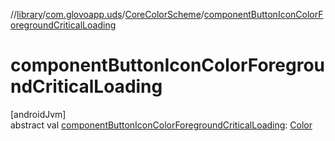 //[library](../../../index.md)/[com.glovoapp.uds](../index.md)/[CoreColorScheme](index.md)/[componentButtonIconColorForegroundCriticalLoading](component-button-icon-color-foreground-critical-loading.md)

# componentButtonIconColorForegroundCriticalLoading

[androidJvm]\
abstract val [componentButtonIconColorForegroundCriticalLoading](component-button-icon-color-foreground-critical-loading.md): [Color](https://developer.android.com/reference/kotlin/androidx/compose/ui/graphics/Color.html)
